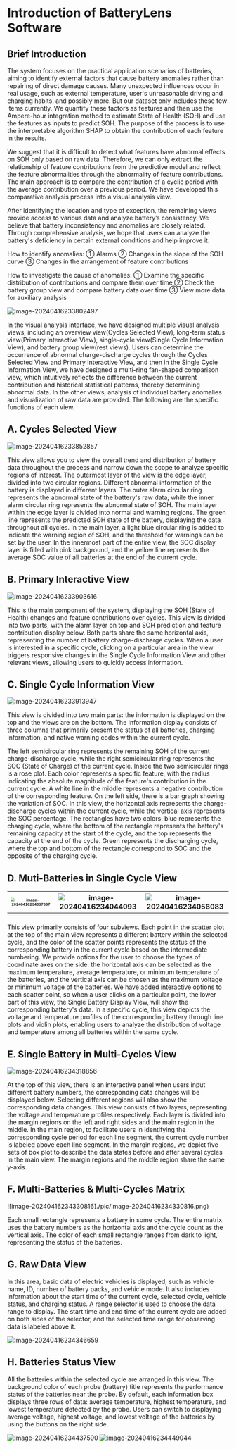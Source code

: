 # Introduction of BatteryLens Software

## Brief Introduction

The system focuses on the practical application scenarios of batteries, aiming to identify external factors that cause battery anomalies rather than repairing of direct damage causes. Many unexpected influences occur in real usage, such as external temperature, user's unreasonable driving and charging habits, and possibly more. But our dataset only includes these few items currently. We quantify these factors as features and then use the Ampere-hour integration method to estimate State of Health (SOH) and use the features as inputs to predict SOH. The purpose of the process is to use the interpretable algorithm SHAP to obtain the contribution of each feature in the results.

 

We suggest that it is difficult to detect what features have abnormal effects on SOH only based on raw data. Therefore, we can only extract the relationship of feature contributions from the predictive model and reflect the feature abnormalities through the abnormality of feature contributions. The main approach is to compare the contribution of a cyclic period with the average contribution over a previous period. We have developed this comparative analysis process into a visual analysis view.

 

After identifying the location and type of exception, the remaining views provide access to various data and analyze battery’s consistency. We believe that battery inconsistency and anomalies are closely related. Through comprehensive analysis, we hope that users can analyze the battery's deficiency in certain external conditions and help improve it.

 

How to identify anomalies: ① Alarms ② Changes in the slope of the SOH curve ③ Changes in the arrangement of feature contributions

 

How to investigate the cause of anomalies: ① Examine the specific distribution of contributions and compare them over time ② Check the battery group view and compare battery data over time ③ View more data for auxiliary analysis

 

![image-20240416233802497](./pic/image-20240416233802497.png)



In the visual analysis interface, we have designed multiple visual analysis views, including an overview view(Cycles Selected View), long-term status view(Primary Interactive View), single-cycle view(Single Cycle Information View), and battery group view(rest views). Users can determine the occurrence of abnormal charge-discharge cycles through the Cycles Selected View and Primary Interactive View, and then in the Single Cycle Information View, we have designed a multi-ring fan-shaped comparison view, which intuitively reflects the difference between the current contribution and historical statistical patterns, thereby determining abnormal data. In the other views, analysis of individual battery anomalies and visualization of raw data are provided. The following are the specific functions of each view.



## **A.** **Cycles Selected View**

![image-20240416233852857](./pic/image-20240416233852857.png)

This view allows you to view the overall trend and distribution of battery data throughout the process and narrow down the scope to analyze specific regions of interest. The outermost layer of the view is the edge layer, divided into two circular regions. Different abnormal information of the battery is displayed in different layers. The outer alarm circular ring represents the abnormal state of the battery's raw data, while the inner alarm circular ring represents the abnormal state of SOH. The main layer within the edge layer is divided into normal and warning regions. The green line represents the predicted SOH state of the battery, displaying the data throughout all cycles. In the main layer, a light blue circular ring is added to indicate the warning region of SOH, and the threshold for warnings can be set by the user. In the innermost part of the entire view, the SOC display layer is filled with pink background, and the yellow line represents the average SOC value of all batteries at the end of the current cycle.



## **B.** **Primary Interactive View**

![image-20240416233903616](./pic/image-20240416233903616.png)

This is the main component of the system, displaying the SOH (State of Health) changes and feature contributions over cycles. This view is divided into two parts, with the alarm layer on top and SOH prediction and feature contribution display below. Both parts share the same horizontal axis, representing the number of battery charge-discharge cycles. When a user is interested in a specific cycle, clicking on a particular area in the view triggers responsive changes in the Single Cycle Information View and other relevant views, allowing users to quickly access information.



## **C.** **Single Cycle Information View**

![image-20240416233913947](./pic/image-20240416233913947.png)

This view is divided into two main parts: the information is displayed on the top and the views are on the bottom. The information display consists of three columns that primarily present the status of all batteries, charging information, and native warning codes within the current cycle.

The left semicircular ring represents the remaining SOH of the current charge-discharge cycle, while the right semicircular ring represents the SOC (State of Charge) of the current cycle. Inside the two semicircular rings is a rose plot. Each color represents a specific feature, with the radius indicating the absolute magnitude of the feature's contribution in the current cycle. A white line in the middle represents a negative contribution of the corresponding feature. On the left side, there is a bar graph showing the variation of SOC. In this view, the horizontal axis represents the charge-discharge cycles within the current cycle, while the vertical axis represents the SOC percentage. The rectangles have two colors: blue represents the charging cycle, where the bottom of the rectangle represents the battery's remaining capacity at the start of the cycle, and the top represents the capacity at the end of the cycle. Green represents the discharging cycle, where the top and bottom of the rectangle correspond to SOC and the opposite of the charging cycle.



## **D.** **Muti-Batteries in Single Cycle View**

| <img src="C:\Users\Lenovo\Desktop\408笔记\pic\image-20240416234037387.png" alt="image-20240416234037387" style="zoom:50%;" /> | ![image-20240416234044093](C:\Users\Lenovo\Desktop\408笔记\pic\image-20240416234044093.png) | ![image-20240416234056083](C:\Users\Lenovo\Desktop\408笔记\pic\image-20240416234056083.png) |
| ------------------------------------------------------------ | ------------------------------------------------------------ | ------------------------------------------------------------ |
|                                                              |                                                              |                                                              |

 

This view primarily consists of four subviews. Each point in the scatter plot at the top of the main view represents a different battery within the selected cycle, and the color of the scatter points represents the status of the corresponding battery in the current cycle based on the intermediate numbering. We provide options for the user to choose the types of coordinate axes on the side: the horizontal axis can be selected as the maximum temperature, average temperature, or minimum temperature of the batteries, and the vertical axis can be chosen as the maximum voltage or minimum voltage of the batteries. We have added interactive options to each scatter point, so when a user clicks on a particular point, the lower part of this view, the Single Battery Display View, will show the corresponding battery's data. In a specific cycle, this view depicts the voltage and temperature profiles of the corresponding battery through line plots and violin plots, enabling users to analyze the distribution of voltage and temperature among all batteries within the same cycle.



## **E.** **Single Battery in Multi-Cycles View**

![image-20240416234318856](./pic/image-20240416234318856.png)

At the top of this view, there is an interactive panel when users input different battery numbers, the corresponding data changes will be displayed below. Selecting different regions will also show the corresponding data changes. This view consists of two layers, representing the voltage and temperature profiles respectively. Each layer is divided into the margin regions on the left and right sides and the main region in the middle. In the main region, to facilitate users in identifying the corresponding cycle period for each line segment, the current cycle number is labeled above each line segment. In the margin regions, we depict five sets of box plot to describe the data states before and after several cycles in the main view. The margin regions and the middle region share the same y-axis.



## **F.** Multi-Batteries & Multi-Cycles Matrix

![image-20240416234330816]./pic/image-20240416234330816.png)

Each small rectangle represents a battery in some cycle. The entire matrix uses the battery numbers as the horizontal axis and the cycle count as the vertical axis. The color of each small rectangle ranges from dark to light, representing the status of the batteries.

 

## **G.** **Raw Data View**

In this area, basic data of electric vehicles is displayed, such as vehicle name, ID, number of battery packs, and vehicle mode. It also includes information about the start time of the current cycle, selected cycle, vehicle status, and charging status. A range selector is used to choose the data range to display. The start time and end time of the current cycle are added on both sides of the selector, and the selected time range for observing data is labeled above it.

![image-20240416234346659](./pic/image-20240416234346659.png)



## **H.** **Batteries Status View**

All the batteries within the selected cycle are arranged in this view. The background color of each probe (battery) title represents the performance status of the batteries near the probe. By default, each information box displays three rows of data: average temperature, highest temperature, and lowest temperature detected by the probe. Users can switch to displaying average voltage, highest voltage, and lowest voltage of the batteries by using the buttons on the right side. 

![image-20240416234437590](C:\Users\Lenovo\Desktop\408笔记\pic\image-20240416234437590.png)
![image-20240416234449044](C:\Users\Lenovo\Desktop\408笔记\pic\image-20240416234449044.png)
